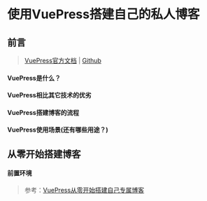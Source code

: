 <!--
 * @Description: 使用VuePress搭建自己的私人博客
 * @Date: 2019-08-16 09:55:00
 * @LastEditors: phoebus
 * @LastEditTime: 2019-08-16 09:58:51
 -->
# 使用VuePress搭建自己的私人博客

## 前言

> [VuePress官方文档](https://vuepress.vuejs.org/zh/) | [Github](https://github.com/vuejs/vuepress)

#### VuePress是什么？




#### VuePress相比其它技术的优劣


#### VuePress搭建博客的流程


#### VuePress使用场景(还有哪些用途？)

## 从零开始搭建博客

#### 前置环境





> 参考：[VuePress从零开始搭建自己专属博客](https://segmentfault.com/a/1190000015237352)
